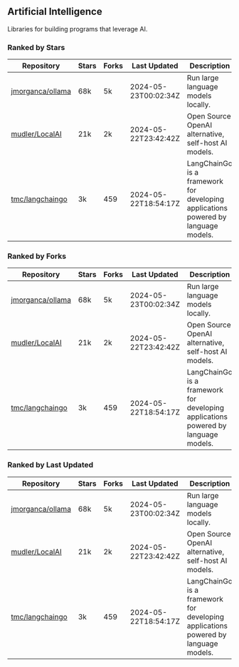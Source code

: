 ## Artificial Intelligence

Libraries for building programs that leverage AI.

### Ranked by Stars

| Repository | Stars | Forks | Last Updated | Description | 
|------------|-------|-------|--------------|-------------|
| [jmorganca/ollama](https://github.com/jmorganca/ollama) | 68k | 5k | 2024-05-23T00:02:34Z |  Run large language models locally. |
| [mudler/LocalAI](https://github.com/mudler/LocalAI) | 21k | 2k | 2024-05-22T23:42:42Z |  Open Source OpenAI alternative, self-host AI models. |
| [tmc/langchaingo](https://github.com/tmc/langchaingo) | 3k | 459 | 2024-05-22T18:54:17Z |  LangChainGo is a framework for developing applications powered by language models. |

### Ranked by Forks

| Repository | Stars | Forks | Last Updated | Description | 
|------------|-------|-------|--------------|-------------|
| [jmorganca/ollama](https://github.com/jmorganca/ollama) | 68k | 5k | 2024-05-23T00:02:34Z |  Run large language models locally. |
| [mudler/LocalAI](https://github.com/mudler/LocalAI) | 21k | 2k | 2024-05-22T23:42:42Z |  Open Source OpenAI alternative, self-host AI models. |
| [tmc/langchaingo](https://github.com/tmc/langchaingo) | 3k | 459 | 2024-05-22T18:54:17Z |  LangChainGo is a framework for developing applications powered by language models. |

### Ranked by Last Updated

| Repository | Stars | Forks | Last Updated | Description | 
|------------|-------|-------|--------------|-------------|
| [jmorganca/ollama](https://github.com/jmorganca/ollama) | 68k | 5k | 2024-05-23T00:02:34Z |  Run large language models locally. |
| [mudler/LocalAI](https://github.com/mudler/LocalAI) | 21k | 2k | 2024-05-22T23:42:42Z |  Open Source OpenAI alternative, self-host AI models. |
| [tmc/langchaingo](https://github.com/tmc/langchaingo) | 3k | 459 | 2024-05-22T18:54:17Z |  LangChainGo is a framework for developing applications powered by language models. |

